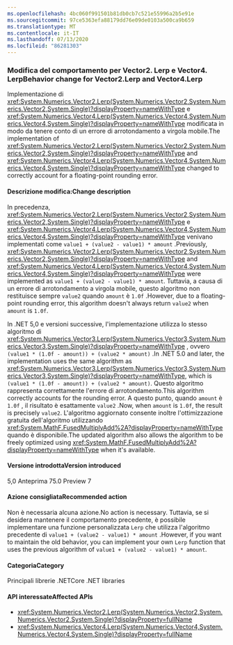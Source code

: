 ```yaml
---
ms.openlocfilehash: 4bc060f991501b81db0cb7c521e55996a2b5e91e
ms.sourcegitcommit: 97ce5363efa88179dd76e09de0103a500ca9b659
ms.translationtype: MT
ms.contentlocale: it-IT
ms.lasthandoff: 07/13/2020
ms.locfileid: "86281303"
---
```

### <a name="behavior-change-for-vector2lerp-and-vector4lerp"></a><span data-ttu-id="2488a-101">Modifica del comportamento per Vector2. Lerp e Vector4. Lerp</span><span class="sxs-lookup"><span data-stu-id="2488a-101">Behavior change for Vector2.Lerp and Vector4.Lerp</span></span>

<span data-ttu-id="2488a-102">Implementazione di <xref:System.Numerics.Vector2.Lerp(System.Numerics.Vector2,System.Numerics.Vector2,System.Single)?displayProperty=nameWithType> e <xref:System.Numerics.Vector4.Lerp(System.Numerics.Vector4,System.Numerics.Vector4,System.Single)?displayProperty=nameWithType> modificata in modo da tenere conto di un errore di arrotondamento a virgola mobile.</span><span class="sxs-lookup"><span data-stu-id="2488a-102">The implementation of <xref:System.Numerics.Vector2.Lerp(System.Numerics.Vector2,System.Numerics.Vector2,System.Single)?displayProperty=nameWithType> and <xref:System.Numerics.Vector4.Lerp(System.Numerics.Vector4,System.Numerics.Vector4,System.Single)?displayProperty=nameWithType> changed to correctly account for a floating-point rounding error.</span></span>

#### <a name="change-description"></a><span data-ttu-id="2488a-103">Descrizione modifica:</span><span class="sxs-lookup"><span data-stu-id="2488a-103">Change description</span></span>

<span data-ttu-id="2488a-104">In precedenza, <xref:System.Numerics.Vector2.Lerp(System.Numerics.Vector2,System.Numerics.Vector2,System.Single)?displayProperty=nameWithType> e <xref:System.Numerics.Vector4.Lerp(System.Numerics.Vector4,System.Numerics.Vector4,System.Single)?displayProperty=nameWithType> venivano implementati come `value1 + (value2 - value1) * amount` .</span><span class="sxs-lookup"><span data-stu-id="2488a-104">Previously, <xref:System.Numerics.Vector2.Lerp(System.Numerics.Vector2,System.Numerics.Vector2,System.Single)?displayProperty=nameWithType> and <xref:System.Numerics.Vector4.Lerp(System.Numerics.Vector4,System.Numerics.Vector4,System.Single)?displayProperty=nameWithType> were implemented as `value1 + (value2 - value1) * amount`.</span></span> <span data-ttu-id="2488a-105">Tuttavia, a causa di un errore di arrotondamento a virgola mobile, questo algoritmo non restituisce sempre `value2` quando `amount` è `1.0f` .</span><span class="sxs-lookup"><span data-stu-id="2488a-105">However, due to a floating-point rounding error, this algorithm doesn't always return `value2` when `amount` is `1.0f`.</span></span>

<span data-ttu-id="2488a-106">In .NET 5,0 e versioni successive, l'implementazione utilizza lo stesso algoritmo di <xref:System.Numerics.Vector3.Lerp(System.Numerics.Vector3,System.Numerics.Vector3,System.Single)?displayProperty=nameWithType> , ovvero `(value1 * (1.0f - amount)) + (value2 * amount)` .</span><span class="sxs-lookup"><span data-stu-id="2488a-106">In .NET 5.0 and later, the implementation uses the same algorithm as <xref:System.Numerics.Vector3.Lerp(System.Numerics.Vector3,System.Numerics.Vector3,System.Single)?displayProperty=nameWithType>, which is `(value1 * (1.0f - amount)) + (value2 * amount)`.</span></span> <span data-ttu-id="2488a-107">Questo algoritmo rappresenta correttamente l'errore di arrotondamento.</span><span class="sxs-lookup"><span data-stu-id="2488a-107">This algorithm correctly accounts for the rounding error.</span></span> <span data-ttu-id="2488a-108">A questo punto, quando `amount` è `1.0f` , il risultato è esattamente `value2` .</span><span class="sxs-lookup"><span data-stu-id="2488a-108">Now, when `amount` is `1.0f`, the result is precisely `value2`.</span></span> <span data-ttu-id="2488a-109">L'algoritmo aggiornato consente inoltre l'ottimizzazione gratuita dell'algoritmo utilizzando <xref:System.MathF.FusedMultiplyAdd%2A?displayProperty=nameWithType> quando è disponibile.</span><span class="sxs-lookup"><span data-stu-id="2488a-109">The updated algorithm also allows the algorithm to be freely optimized using <xref:System.MathF.FusedMultiplyAdd%2A?displayProperty=nameWithType> when it's available.</span></span>

#### <a name="version-introduced"></a><span data-ttu-id="2488a-110">Versione introdotta</span><span class="sxs-lookup"><span data-stu-id="2488a-110">Version introduced</span></span>

<span data-ttu-id="2488a-111">5,0 Anteprima 7</span><span class="sxs-lookup"><span data-stu-id="2488a-111">5.0 Preview 7</span></span>

#### <a name="recommended-action"></a><span data-ttu-id="2488a-112">Azione consigliata</span><span class="sxs-lookup"><span data-stu-id="2488a-112">Recommended action</span></span>

<span data-ttu-id="2488a-113">Non è necessaria alcuna azione.</span><span class="sxs-lookup"><span data-stu-id="2488a-113">No action is necessary.</span></span> <span data-ttu-id="2488a-114">Tuttavia, se si desidera mantenere il comportamento precedente, è possibile implementare una funzione personalizzata `Lerp` che utilizza l'algoritmo precedente di `value1 + (value2 - value1) * amount` .</span><span class="sxs-lookup"><span data-stu-id="2488a-114">However, if you want to maintain the old behavior, you can implement your own `Lerp` function that uses the previous algorithm of `value1 + (value2 - value1) * amount`.</span></span>

#### <a name="category"></a><span data-ttu-id="2488a-115">Categoria</span><span class="sxs-lookup"><span data-stu-id="2488a-115">Category</span></span>

<span data-ttu-id="2488a-116">Principali librerie .NET</span><span class="sxs-lookup"><span data-stu-id="2488a-116">Core .NET libraries</span></span>

#### <a name="affected-apis"></a><span data-ttu-id="2488a-117">API interessate</span><span class="sxs-lookup"><span data-stu-id="2488a-117">Affected APIs</span></span>

- <xref:System.Numerics.Vector2.Lerp(System.Numerics.Vector2,System.Numerics.Vector2,System.Single)?displayProperty=fullName>
- <xref:System.Numerics.Vector4.Lerp(System.Numerics.Vector4,System.Numerics.Vector4,System.Single)?displayProperty=fullName>

<!--

#### Affected APIs

- `M:System.Numerics.Vector2.Lerp(System.Numerics.Vector2,System.Numerics.Vector2,System.Single)`
- `M:System.Numerics.Vector4.Lerp(System.Numerics.Vector4,System.Numerics.Vector4,System.Single)`

-->
